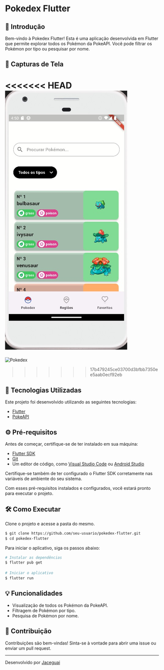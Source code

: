 # Pokedex Flutter


## 🚀 Introdução

Bem-vindo à Pokedex Flutter! Esta é uma aplicação desenvolvida em Flutter que permite explorar todos os Pokémon da PokeAPI. Você pode filtrar os Pokémon por tipo ou pesquisar por nome.


## 📱 Capturas de Tela

<<<<<<< HEAD
![Pokedex](.github\images\screenshot.jpg)
=======
![Pokedex](.github/images/screenshot.png)
>>>>>>> 17b479245ce03700d3bfbb7350ee5aab0ecf92eb


## 🧪 Tecnologias Utilizadas

Este projeto foi desenvolvido utilizando as seguintes tecnologias:

- [Flutter](https://flutter.dev/)
- [PokeAPI](https://pokeapi.co/)



## ⚙️ Pré-requisitos

Antes de começar, certifique-se de ter instalado em sua máquina:

- [Flutter SDK](https://flutter.dev/docs/get-started/install)
- [Git](https://git-scm.com)
- Um editor de código, como [Visual Studio Code](https://code.visualstudio.com/) ou [Android Studio](https://developer.android.com/studio)

Certifique-se também de ter configurado o Flutter SDK corretamente nas variáveis de ambiente do seu sistema.

Com esses pré-requisitos instalados e configurados, você estará pronto para executar o projeto.



## 🛠️ Como Executar

Clone o projeto e acesse a pasta do mesmo.

```bash
$ git clone https://github.com/seu-usuario/pokedex-flutter.git
$ cd pokedex-flutter
```

Para iniciar o aplicativo, siga os passos abaixo:

```bash
# Instalar as dependências
$ flutter pub get

# Iniciar o aplicativo
$ flutter run
```


## 💡 Funcionalidades

- Visualização de todos os Pokémon da PokeAPI.
- Filtragem de Pokémon por tipo.
- Pesquisa de Pokémon por nome.
  

## 🌟 Contribuição

Contribuições são bem-vindas! Sinta-se à vontade para abrir uma issue ou enviar um pull request.



---

Desenvolvido por [Jaceguai](https://github.com/Jaceguai)
